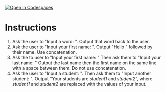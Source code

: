 [![Open in Codespaces](https://classroom.github.com/assets/launch-codespace-2972f46106e565e64193e422d61a12cf1da4916b45550586e14ef0a7c637dd04.svg)](https://classroom.github.com/open-in-codespaces?assignment_repo_id=16043836)
# Instructions  

1. Ask the user to "Input a word: ".  Output that word back to the user.
2. Ask the user to "Input your first name: ".  Output "Hello " followed by their name.  Use concatenation.
3. Ask the to user to "Input your first name: "  Then ask them to "Input your last name: "  Output the last name then the first name on the same line with a space between them.  Do not use concatenation.
4. Ask the user to "Input a student: ".  Then ask them to "Input another student: ".  Output "Your students are _student1_ and _student2_", where _student1_ and _student2_ are replaced with the values of your input.
